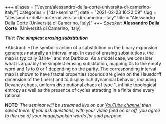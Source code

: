 +++
aliases = ["/event/alessandro-della-corte-universita-di-camerino-italy/"]
categories = ["dai-seminar"]
date = "2021-02-23 16:22:09"
slug = "alessandro-della-corte-universita-di-camerino-italy"
title = "Alessandro Della Corte (Università di Camerino, Italy)"
+++
*Speaker:* **Alessandro Della Corte**  (Università di Camerino, Italy)

*Title: **The simplest erasing substitution***

*Abstract: *The symbolic action of a substitution on the binary
expansion generates naturally an interval map. In case of erasing
substitutions, the map is typically Baire-1 and not Darboux. As a model
case, we consider what is arguably the simplest erasing substitution,
mapping 0s to the empty word and 1s to 0 or 1 depending on the parity.
The corresponding interval map is shown to have fractal properties
(bounds are given on the Hausdorff dimension of the fibers) and to
display rich dynamical behavior, including Devaney chaos, uniform
distributional chaos of type 1, infinite topological entropy as well as
the presence of cycles attracting in a finite time every rational.

**NOTE:** *The seminar will be streamed live on our [YouTube
channel](https://www.youtube.com/channel/UCyNNg155G3iLS7l-qZjboyg) then
saved there. If you ask questions, with your video feed on or off, you
agree to the use of your image/spoken words for said purpose.*
